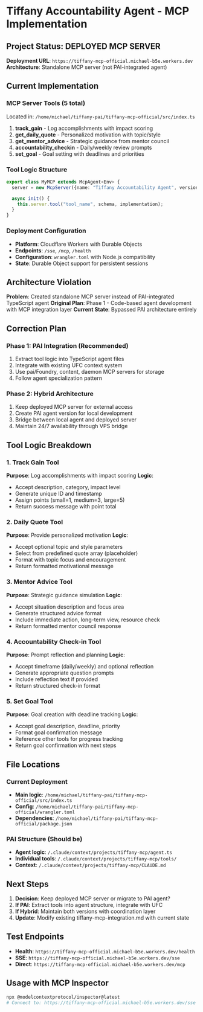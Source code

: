 # Tiffany Accountability Agent - MCP Implementation

## Project Status: DEPLOYED MCP SERVER

**Deployment URL**: `https://tiffany-mcp-official.michael-b5e.workers.dev`
**Architecture**: Standalone MCP server (not PAI-integrated agent)

## Current Implementation

### MCP Server Tools (5 total)
Located in: `/home/michael/tiffany-pai/tiffany-mcp-official/src/index.ts`

1. **track_gain** - Log accomplishments with impact scoring
2. **get_daily_quote** - Personalized motivation with topic/style
3. **get_mentor_advice** - Strategic guidance from mentor council
4. **accountability_checkin** - Daily/weekly review prompts
5. **set_goal** - Goal setting with deadlines and priorities

### Tool Logic Structure
```typescript
export class MyMCP extends McpAgent<Env> {
  server = new McpServer({name: "Tiffany Accountability Agent", version: "1.0.0"});

  async init() {
    this.server.tool("tool_name", schema, implementation);
  }
}
```

### Deployment Configuration
- **Platform**: Cloudflare Workers with Durable Objects
- **Endpoints**: `/sse`, `/mcp`, `/health`
- **Configuration**: `wrangler.toml` with Node.js compatibility
- **State**: Durable Object support for persistent sessions

## Architecture Violation

**Problem**: Created standalone MCP server instead of PAI-integrated TypeScript agent
**Original Plan**: Phase 1 - Code-based agent development with MCP integration layer
**Current State**: Bypassed PAI architecture entirely

## Correction Plan

### Phase 1: PAI Integration (Recommended)
1. Extract tool logic into TypeScript agent files
2. Integrate with existing UFC context system
3. Use pai/Foundry, content, daemon MCP servers for storage
4. Follow agent specialization pattern

### Phase 2: Hybrid Architecture
1. Keep deployed MCP server for external access
2. Create PAI agent version for local development
3. Bridge between local agent and deployed server
4. Maintain 24/7 availability through VPS bridge

## Tool Logic Breakdown

### 1. Track Gain Tool
**Purpose**: Log accomplishments with impact scoring
**Logic**:
- Accept description, category, impact level
- Generate unique ID and timestamp
- Assign points (small=1, medium=3, large=5)
- Return success message with point total

### 2. Daily Quote Tool
**Purpose**: Provide personalized motivation
**Logic**:
- Accept optional topic and style parameters
- Select from predefined quote array (placeholder)
- Format with topic focus and encouragement
- Return formatted motivational message

### 3. Mentor Advice Tool
**Purpose**: Strategic guidance simulation
**Logic**:
- Accept situation description and focus area
- Generate structured advice format
- Include immediate action, long-term view, resource check
- Return formatted mentor council response

### 4. Accountability Check-in Tool
**Purpose**: Prompt reflection and planning
**Logic**:
- Accept timeframe (daily/weekly) and optional reflection
- Generate appropriate question prompts
- Include reflection text if provided
- Return structured check-in format

### 5. Set Goal Tool
**Purpose**: Goal creation with deadline tracking
**Logic**:
- Accept goal description, deadline, priority
- Format goal confirmation message
- Reference other tools for progress tracking
- Return goal confirmation with next steps

## File Locations

### Current Deployment
- **Main logic**: `/home/michael/tiffany-pai/tiffany-mcp-official/src/index.ts`
- **Config**: `/home/michael/tiffany-pai/tiffany-mcp-official/wrangler.toml`
- **Dependencies**: `/home/michael/tiffany-pai/tiffany-mcp-official/package.json`

### PAI Structure (Should be)
- **Agent logic**: `/.claude/context/projects/tiffany-mcp/agent.ts`
- **Individual tools**: `/.claude/context/projects/tiffany-mcp/tools/`
- **Context**: `/.claude/context/projects/tiffany-mcp/CLAUDE.md`

## Next Steps

1. **Decision**: Keep deployed MCP server or migrate to PAI agent?
2. **If PAI**: Extract tools into agent structure, integrate with UFC
3. **If Hybrid**: Maintain both versions with coordination layer
4. **Update**: Modify existing tiffany-mcp-integration.md with current state

## Test Endpoints

- **Health**: `https://tiffany-mcp-official.michael-b5e.workers.dev/health`
- **SSE**: `https://tiffany-mcp-official.michael-b5e.workers.dev/sse`
- **Direct**: `https://tiffany-mcp-official.michael-b5e.workers.dev/mcp`

## Usage with MCP Inspector
```bash
npx @modelcontextprotocol/inspector@latest
# Connect to: https://tiffany-mcp-official.michael-b5e.workers.dev/sse
```